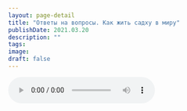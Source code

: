 ```yaml
---
layout: page-detail
title: "Ответы на вопросы. Как жить садху в миру"
publishDate: 2021.03.20
description: ""
tags:
image:
draft: false
---
```


<audio title="2021.03.20 - Ответы на вопросы. Как жить садху в миру.mp3" src="/upload/iblock/61f/61ff6c01fac32e36e075d5bd51cf6c27.mp3" controls=""></audio>

  

